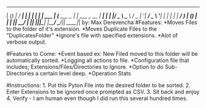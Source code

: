  ______ _ _         _____            _
 |  ____(_) |       / ____|          | |
 | |__   _| | ___  | (___   ___  _ __| |_ ___ _ __
 |  __| | | |/ _ \  \___ \ / _ \| '__| __/ _ \ '__|
 | |    | | |  __/  ____) | (_) | |  | ||  __/ |
 |_|    |_|_|\___| |_____/ \___/|_|   \__\___|_|
                                   by: Max Derevencha
#Features:
    *Moves Files to the folder of it's extension.
    *Moves Duplicate Files to the "DuplicatesFolder"
    *Ignore's file with specified extensions.
    *Alot of verbose output.

#Features to Come:
    *Event based ex: New Filed moved to this folder will be automatically sorted.
    *Logging all actions to file.
    *Configuration file that includes; Extensions/Files/Directories to Ignore.
    *Option to do Sub-Directories a certain level deep.
    *Operation Stats


#Instructions:
    1. Put this Pyton File into the desired folder to be sorted.
    2. Enter Extensions to be ignored once prompted as CSV.
    3. Sit back and enjoy
    4. Verify - I am human even though I did run this several hundred times.

 
